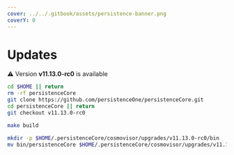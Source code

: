 ```yaml
---
cover: ../../.gitbook/assets/persistence-banner.png
coverY: 0
---
```


# Updates

⚠️ Version **v11.13.0-rc0** is available

```bash
cd $HOME || return
rm -rf persistenceCore
git clone https://github.com/persistenceOne/persistenceCore.git
cd persistenceCore || return
git checkout v11.13.0-rc0

make build

mkdir -p $HOME/.persistenceCore/cosmovisor/upgrades/v11.13.0-rc0/bin
mv bin/persistenceCore $HOME/.persistenceCore/cosmovisor/upgrades/v11.13.0-rc0/bin/
```
